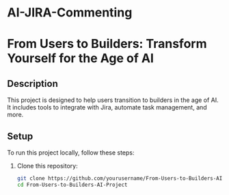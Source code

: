 # AI-JIRA-Commenting
# From Users to Builders: Transform Yourself for the Age of AI

## Description
This project is designed to help users transition to builders in the age of AI. It includes tools to integrate with Jira, automate task management, and more.

## Setup
To run this project locally, follow these steps:

1. Clone this repository:
   ```bash
   git clone https://github.com/yourusername/From-Users-to-Builders-AI-Project.git
   cd From-Users-to-Builders-AI-Project
